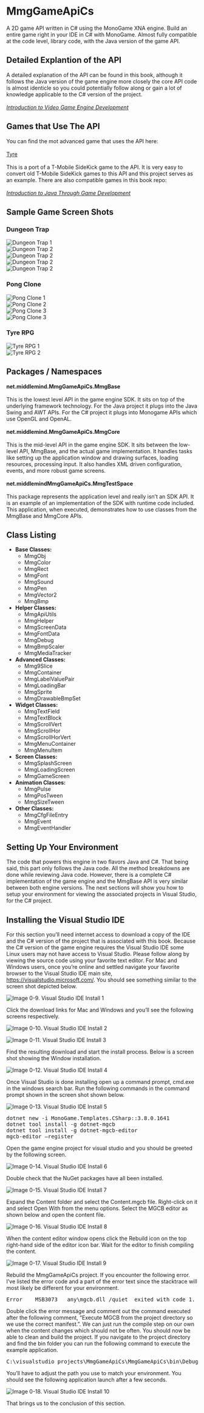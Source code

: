 # MmgGameApiCs
A 2D game API written in C# using the MonoGame XNA engine. Build an entire game right in your IDE in C# with MonoGame. Almost fully compatible at the code level, library code, with the Java version of the game API.

## Detailed Explantion of the API
A detailed explanation of the API can be found in this book, although it follows the Java version of the game engine more closely the core API code is almost identicle so you could potentially follow along or gain a lot of knowledge applicable to the C# version of the project.
<br>
<br>
[*Introduction to Video Game Engine Development*](https://github.com/Apress/introduction-video-game-engine-development)

## Games that Use The API
You can find the mot advanced game that uses the API here:
<br>
<br>
[Tyre](https://github.com/vbrusca/MmgGameApi-TyreSK)
<br>
<br>
This is a port of a T-Mobile SideKick game to the API. It is very easy to convert old T-Mobile SideKick games to this API and this project serves as an example.
There are also compatible games in this book repo:
<br>
<br>
[*Introduction to Java Through Game Development*](https://github.com/Apress/introduction-to-java-through-gamedev)

## Sample Game Screen Shots

### Dungeon Trap
![Dungeon Trap 1](gh_images/dt_sc1.png)
<br>
![Dungeon Trap 2](gh_images/dt_sc2.png)
<br>
![Dungeon Trap 2](gh_images/dt_sc3.png)
<br>
![Dungeon Trap 2](gh_images/dt_sc4.png)
<br>
![Dungeon Trap 2](gh_images/dt_sc5.png)

### Pong Clone
![Pong Clone 1](gh_images/pc_sc1.png)
<br>
![Pong Clone 2](gh_images/pc_sc2.png)
<br>
![Pong Clone 3](gh_images/pc_sc3.png)
<br>
![Pong Clone 3](gh_images/pc_sc4.png)

### Tyre RPG
![Tyre RPG 1](gh_images/tyre_cs_sc1.png)
<br>
![Tyre RPG 2](gh_images/tyre_cs_sc2.png)

## Packages / Namespaces
<b>net.middlemind.MmgGameApiCs.MmgBase</b>
<br>
<br>
This is the lowest level API in the game engine SDK. It sits on top of the underlying framework technology. For the Java project it plugs into the Java Swing and AWT APIs. For the C# project it plugs into Monogame APIs which use OpenGL and OpenAL.
<br>
<br>
<b>net.middlemind.MmgGameApiCs.MmgCore</b>
<br>
<br>
This is the mid-level API in the game engine SDK. It sits between the low-level API, MmgBase, and the actual game implementation. It handles tasks like setting up the application window and drawing surfaces, loading resources, processing input. It also handles XML driven configuration, events, and more robust game screens.
<br>
<br>
<b>net.middlemindMmgGameApiCs.MmgTestSpace</b>
<br>
<br>
This package represents the application level and really isn’t an SDK API. It is an example of an implementation of the SDK with runtime code included. This application, when executed, demonstrates how to use classes from the MmgBase and MmgCore APIs.

## Class Listing
<ul>
  <li>
    <b>Base Classes:</b>
    <br>
    <ul>
      <li>MmgObj</li>
      <li>MmgColor</li>
      <li>MmgRect</li>
      <li>MmgFont</li>
      <li>MmgSound</li>
      <li>MmgPen</li>
      <li>MmgVector2</li>
      <li>MmgBmp</li>
    </ul>
  </li>
  <li>
    <b>Helper Classes:</b>
    <br>
    <ul>
      <li>MmgApiUtils</li>
      <li>MmgHelper</li>
      <li>MmgScreenData</li>
      <li>MmgFontData</li>
      <li>MmgDebug</li>
      <li>MmgBmpScaler</li>
      <li>MmgMediaTracker</li>
    </ul>  
  </li>
  <li>
    <b>Advanced Classes:</b>
    <ul>
      <li>Mmg9Slice</li>
      <li>MmgContainer</li>
      <li>MmgLabelValuePair</li>
      <li>MmgLoadingBar</li>
      <li>MmgSprite</li>
      <li>MmgDrawableBmpSet</li>
    </ul>
  </li>

  <li>
    <b>Widget Classes:</b>
    <ul>
      <li>MmgTextField</li>
      <li>MmgTextBlock</li>
      <li>MmgScrollVert</li>
      <li>MmgScrollHor</li>
      <li>MmgScrollHorVert</li>
      <li>MmgMenuContainer</li>
      <li>MmgMenuItem</li>
    </ul>
  </li>
  <li>
    <b>Screen Classes:</b>
    <ul>
      <li>MmgSplashScreen</li>
      <li>MmgLoadingScreen</li>
      <li>MmgGameScreen</li>
    </ul>
  </li>
  <li>
    <b>Animation Classes:</b>
    <ul>
      <li>MmgPulse</li>
      <li>MmgPosTween</li>
      <li>MmgSizeTween</li>
    </ul>
  </li>
  <li>
    <b>Other Classes:</b>
    <ul>
      <li>MmgCfgFileEntry</li>
      <li>MmgEvent</li>
      <li>MmgEventHandler</li>
    </ul>
  </li>
</ul>

## Setting Up Your Environment
The code that powers this engine in two flavors Java and C#. That being said, this part only follows the Java code. All the method breakdowns are done while reviewing Java code. However, there is a complete C# implementation of the game engine and the MmgBase API is very similar between both engine versions. The next sections will show you how to setup your environment for viewing the associated projects in Visual Studio, for the C# project.

## Installing the Visual Studio IDE
For this section you’ll need internet access to download a copy of the IDE and the C# version of the project that is associated with this book. Because the C# version of the game engine requires the Visual Studio IDE some Linux users may not have access to Visual Studio. Please follow along by viewing the source code using your favorite text editor. For Mac and Windows users, once you’re online and settled navigate your favorite browser to the Visual Studio IDE main site, https://visualstudio.microsoft.com/. You should see something similar to the screen shot depicted below.

![Image 0-9. Visual Studio IDE Install 1](gh_images/image_0-9_VisualStudio-1_MainSite.jpg)

Click the download links for Mac and Windows and you’ll see the following screens respectively.

![Image 0-10. Visual Studio IDE Install 2](gh_images/image_0-10_VisualStudio-2_DownloadSiteMac.jpg)

![Image 0-11. Visual Studio IDE Install 3](gh_images/image_0-11_VisualStudio-3_DownloadSiteWin.jpg)

Find the resulting download and start the install process. Below is a screen shot showing the Window installation.

![Image 0-12. Visual Studio IDE Install 4](gh_images/image_0-12_VisualStudio-4_InstallWin.jpg)

Once Visual Studio is done installing open up a command prompt, cmd.exe in the windows search bar. Run the following commands in the command prompt shown in the screen shot shown below.

![Image 0-13. Visual Studio IDE Install 5](gh_images/image_0-13_VisualStudio-5_InstallShell.jpg)

<pre>
dotnet new -i MonoGame.Templates.CSharp::3.8.0.1641
dotnet tool install -g dotnet-mgcb
dotnet tool install -g dotnet-mgcb-editor
mgcb-editor –register
</pre>

Open the game engine project for visual studio and you should be greeted by the following screen.

![Image 0-14. Visual Studio IDE Install 6](gh_images/image_0-14_VisualStudio-6_LoadProject.jpg)

Double check that the NuGet packages have all been installed.

![Image 0-15. Visual Studio IDE Install 7](gh_images/image_0-15_VisualStudio-7_RestoreProject.jpg)

Expand the Content folder and select the Content.mgcb file. Right-click on it and select Open With from the menu options. Select the MGCB editor as shown below and open the content file.

![Image 0-16. Visual Studio IDE Install 8](gh_images/image_0-16_VisualStudio-8_Content.jpg)

When the content editor window opens click the Rebuild icon on the top right-hand side of the editor icon bar. Wait for the editor to finish compiling the content.

![Image 0-17. Visual Studio IDE Install 9](gh_images/image_0-17_VisualStudio-9_ContentCompile.jpg)

Rebuild the MmgGameApiCs project. If you encounter the following error. I’ve listed the error code and a part of the error text since the stacktrace will most likely be different for your environment.

<pre>
Error    MSB3073   any\mgcb.dll /quiet  exited with code 1.
</pre>

Double click the error message and comment out the command executed after the following comment, “Execute MGCB from the project directory so we use the correct manifest.”. We can just run the compile step on our own when the content changes which should not be often.
You should now be able to clean and build the project. If you navigate to the project directory and find the bin folder you can run the following command to execute the example application.

<pre>
C:\visualstudio_projects\MmgGameApiCs\MmgGameApiCs\bin\Debug\netcoreapp3.1>dotnet ./MmgGameApiCs.dll example 
</pre>

You’ll have to adjust the path you use to match your environment. You should see the following application launch after a few seconds.

![Image 0-18. Visual Studio IDE Install 10](gh_images/image_0-18_VisualStudio-10_Examples.jpg)

That brings us to the conclusion of this section.

